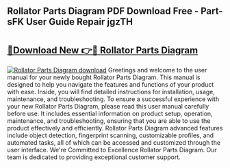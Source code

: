 ## Rollator Parts Diagram PDF Download Free - Part-sFK User Guide Repair jgzTH

# <h2><a href="http://dfksi6v.blite.top/?on=Rollator+Parts+Diagram">🔗Download New 👉🔴 Rollator Parts Diagram</a></h2>

[![Rollator Parts Diagram download](https://i.imgur.com/lujVjoI.png)](http://dfksi6v.blite.top/?on=Rollator+Parts+Diagram)
Greetings and welcome to the user manual for your newly bought Rollator Parts Diagram. This manual is designed to help you navigate the features and functions of your product with ease. Inside, you will find detailed instructions for installation, usage, maintenance, and troubleshooting. To ensure a successful experience with your new Rollator Parts Diagram, please read this user manual carefully before use. It includes essential information on product setup, operation, maintenance, and troubleshooting, ensuring that you are able to use the product effectively and efficiently. Rollator Parts Diagram advanced features include object detection, fingerprint scanning, customizable profiles, and automated tasks, all of which can be accessed and customized through the user interface. We're Committed to Excellence Rollator Parts Diagram. Our team is dedicated to providing exceptional customer support.
